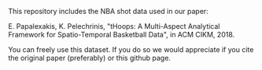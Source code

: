 This repository includes the NBA shot data used in our paper: 

E. Papalexakis, K. Pelechrinis, "tHoops: A Multi-Aspect Analytical Framework for Spatio-Temporal Basketball Data", in ACM CIKM, 2018.

You can freely use this dataset. If you do so we would appreciate if you cite the original paper (preferably) or this github page. 
